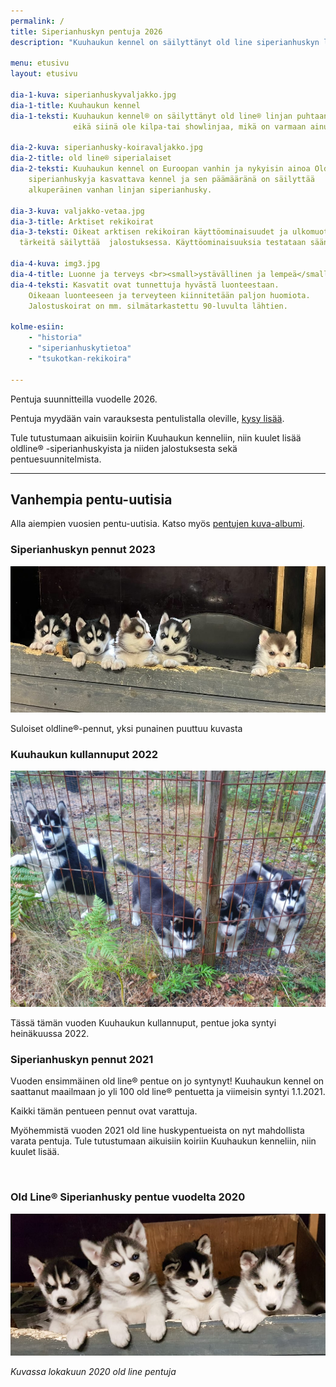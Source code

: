 ```yaml
---
permalink: /
title: Siperianhuskyn pentuja 2026
description: "Kuuhaukun kennel on säilyttänyt old line siperianhuskyn linjan puhtaana 40 vuotta eikä siinä ole kilpa-tai showlinjaa"

menu: etusivu
layout: etusivu

dia-1-kuva: siperianhuskyvaljakko.jpg
dia-1-title: Kuuhaukun kennel
dia-1-teksti: Kuuhaukun kennel® on säilyttänyt old line® linjan puhtaana 40 vuotta
              eikä siinä ole kilpa-tai showlinjaa, mikä on varmaan ainutlaatuista minkään rodun  historiassa.

dia-2-kuva: siperianhusky-koiravaljakko.jpg
dia-2-title: old line® siperialaiset
dia-2-teksti: Kuuhaukun kennel on Euroopan vanhin ja nykyisin ainoa Old line®
    siperianhuskyja kasvattava kennel ja sen päämääränä on säilyttää 
    alkuperäinen vanhan linjan siperianhusky.

dia-3-kuva: valjakko-vetaa.jpg
dia-3-title: Arktiset rekikoirat
dia-3-teksti: Oikeat arktisen rekikoiran käyttöominaisuudet ja ulkomuoto ovat 
  tärkeitä säilyttää  jalostuksessa. Käyttöominaisuuksia testataan säännöllisellä harjoittelulla.

dia-4-kuva: img3.jpg
dia-4-title: Luonne ja terveys <br><small>ystävällinen ja lempeä</small>
dia-4-teksti: Kasvatit ovat tunnettuja hyvästä luonteestaan. 
    Oikeaan luonteeseen ja terveyteen kiinnitetään paljon huomiota. 
    Jalostuskoirat on mm. silmätarkastettu 90-luvulta lähtien.
    
kolme-esiin:
    - "historia"
    - "siperianhuskytietoa"
    - "tsukotkan-rekikoira" 

---
```


 
Pentuja suunnitteilla vuodelle 2026. 

Pentuja myydään vain varauksesta pentulistalla oleville, [kysy lisää](yhteystiedot). 

Tule tutustumaan aikuisiin koiriin Kuuhaukun kenneliin, niin kuulet lisää oldline® -siperianhuskyista ja niiden jalostuksesta sekä pentuesuunnitelmista.

---

## Vanhempia pentu-uutisia

Alla aiempien vuosien pentu-uutisia. Katso myös [pentujen kuva-albumi](pennut).

### Siperianhuskyn pennut 2023

![Siperianhusky pennut 2023 pentueesta](images/siperianhusky-pennut-2023.jpg)

Suloiset oldline®-pennut, yksi punainen puuttuu kuvasta

### Kuuhaukun kullannuput 2022

![Siperianhusky pennut 2022 pentueesta](images/siperianhusky-pennut-2022.jpg)

Tässä tämän vuoden Kuuhaukun kullannuput, pentue joka syntyi heinäkuussa 2022. 



### Siperianhuskyn pennut 2021


Vuoden ensimmäinen old line® pentue on jo syntynyt! Kuuhaukun kennel on saattanut maailmaan jo yli 100 old line® pentuetta ja viimeisin syntyi 1.1.2021. 

Kaikki tämän pentueen pennut ovat varattuja. 

Myöhemmistä vuoden 2021 old line huskypentueista on nyt mahdollista varata pentuja. Tule tutustumaan aikuisiin koiriin Kuuhaukun kenneliin, niin kuulet lisää.  

<a href="http://siperianhusky.net/" target="_blank" style="color:rgba(0,0,0,0);">siperianhusky</a>



### Old Line® Siperianhusky pentue vuodelta 2020

![Siperianhusky pennut 2020 pentueesta](images/siperianhusky-pennut-2020.png)

*Kuvassa lokakuun 2020 old line pentuja*
